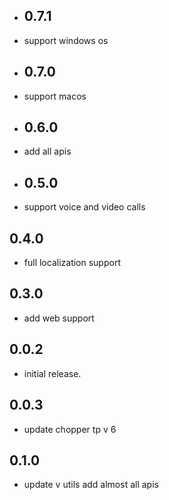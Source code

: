 - ## 0.7.1
- support windows os
- ## 0.7.0
- support macos
- ## 0.6.0
- add all apis
- ## 0.5.0
- support voice and video calls
## 0.4.0
- full localization support
## 0.3.0
- add web support
## 0.0.2
* initial release.
## 0.0.3
* update chopper tp v 6
 ## 0.1.0
* update v utils add almost all apis
